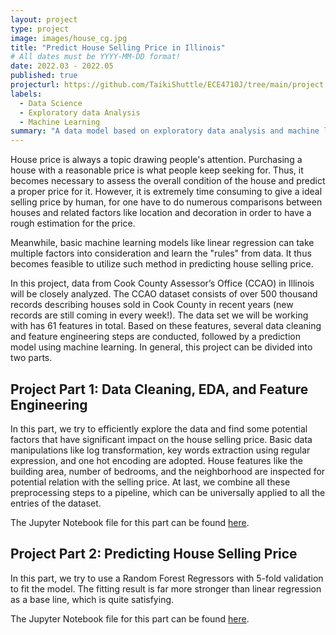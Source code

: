 ```yaml
---
layout: project
type: project
image: images/house_cg.jpg
title: "Predict House Selling Price in Illinois"
# All dates must be YYYY-MM-DD format!
date: 2022.03 - 2022.05
published: true
projecturl: https://github.com/TaikiShuttle/ECE4710J/tree/main/project
labels:
  - Data Science
  - Exploratory data Analysis
  - Machine Learning
summary: "A data model based on exploratory data analysis and machine learning to predict house selling price in Illinois."
---
```


House price is always a topic drawing people's attention. Purchasing a house with a reasonable price is what people keep seeking for. Thus, it becomes necessary to assess the overall condition of the house and predict a proper price for it. However, it is extremely time consuming to give a ideal selling price by human, for one have to do numerous comparisons between houses and related factors like location and decoration in order to have a rough estimation for the price.

Meanwhile, basic machine learning models like linear regression can take multiple factors into consideration and learn the "rules" from data. It thus becomes feasible to utilize such method in predicting house selling price.

In this project, data from Cook County Assessor’s Office (CCAO) in Illinois will be closely analyzed. The CCAO dataset consists of over 500 thousand records describing houses sold in Cook County in recent years (new records are still coming in every week!). The data set we will be working with has 61 features in total. Based on these features, several data cleaning and feature engineering steps are conducted, followed by a prediction model using machine learning. In general, this project can be divided into two parts.

## Project Part 1: Data Cleaning, EDA, and Feature Engineering

In this part, we try to efficiently explore the data and find some potential factors that have significant impact on the house selling price. Basic data manipulations like log transformation, key words extraction using regular expression, and one hot encoding are adopted. House features like the building area, number of bedrooms, and the neighborhood are inspected for potential relation with the selling price. At last, we combine all these preprocessing steps to a pipeline, which can be universally applied to all the entries of the dataset. 

The Jupyter Notebook file for this part can be found [here](https://github.com/TaikiShuttle/ECE4710J/blob/main/project/Project%20-%20part%201.ipynb).

## Project Part 2: Predicting House Selling Price

In this part, we try to use a Random Forest Regressors with 5-fold validation to fit the model. The fitting result is far more stronger than linear regression as a base line, which is quite satisfying.

The Jupyter Notebook file for this part can be found [here](https://github.com/TaikiShuttle/ECE4710J/blob/main/project/Project%20-%20part2.ipynb).
